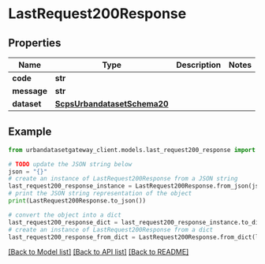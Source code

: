 # LastRequest200Response


## Properties

Name | Type | Description | Notes
------------ | ------------- | ------------- | -------------
**code** | **str** |  | 
**message** | **str** |  | 
**dataset** | [**ScpsUrbandatasetSchema20**](ScpsUrbandatasetSchema20.md) |  | 

## Example

```python
from urbandatasetgateway_client.models.last_request200_response import LastRequest200Response

# TODO update the JSON string below
json = "{}"
# create an instance of LastRequest200Response from a JSON string
last_request200_response_instance = LastRequest200Response.from_json(json)
# print the JSON string representation of the object
print(LastRequest200Response.to_json())

# convert the object into a dict
last_request200_response_dict = last_request200_response_instance.to_dict()
# create an instance of LastRequest200Response from a dict
last_request200_response_from_dict = LastRequest200Response.from_dict(last_request200_response_dict)
```
[[Back to Model list]](../README.md#documentation-for-models) [[Back to API list]](../README.md#documentation-for-api-endpoints) [[Back to README]](../README.md)


